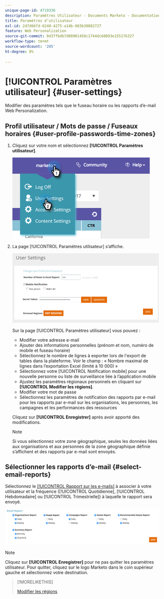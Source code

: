```yaml
---
unique-page-id: 4719336
description: Paramètres Utilisateur - Documents Marketo - Documentation Du Produit
title: Paramètres d’utilisateur
exl-id: 2d7d66fd-6240-4275-a14b-083b30802727
feature: Web Personalization
source-git-commit: 0d37fbdb7d08901458c1744dc68893e155176327
workflow-type: tm+mt
source-wordcount: '205'
ht-degree: 0%

---
```


# [!UICONTROL Paramètres utilisateur] {#user-settings}

Modifier des paramètres tels que le fuseau horaire ou les rapports d’e-mail Web Personalization.

## Profil utilisateur / Mots de passe / Fuseaux horaires {#user-profile-passwords-time-zones}

1. Cliquez sur votre nom et sélectionnez **[!UICONTROL Paramètres utilisateur]**.

   ![](assets/one.png)

1. La page [!UICONTROL Paramètres utilisateur] s’affiche.

   ![](assets/two.png)

   Sur la page [!UICONTROL Paramètres utilisateur] vous pouvez :

   * Modifier votre adresse e-mail
   * Ajouter des informations personnelles (prénom et nom, numéro de mobile et fuseau horaire)
   * Sélectionnez le nombre de lignes à exporter lors de l&#39;export de tables dans la plateforme. Voir le champ : « Nombre maximal de lignes dans l’exportation Excel (limité à 10 000) »
   * Sélectionnez votre [!UICONTROL Notification mobile] pour une nouvelle personne ou liste de surveillance liée à l’application mobile
   * Ajustez les paramètres régionaux personnels en cliquant sur **[!UICONTROL Modifier les régions]**.
   * Modifier votre mot de passe
   * Sélectionnez les paramètres de notification des rapports par e-mail pour les rapports par e-mail sur les organisations, les personnes, les campagnes et les performances des ressources

   Cliquez sur **[!UICONTROL Enregistrer]** après avoir apporté des modifications.

   >[!NOTE]
   >
   >Si vous sélectionnez votre zone géographique, seules les données liées aux organisations et aux personnes de la zone géographique définie s’affichent et des rapports par e-mail sont envoyés.

## Sélectionner les rapports d’e-mail {#select-email-reports}

Sélectionnez le [[!UICONTROL Rapport sur les e-mails]](/help/marketo/product-docs/web-personalization/reporting-for-web-personalization/email-reports.md) à associer à votre utilisateur et la fréquence ([!UICONTROL Quotidienne], [!UICONTROL Hebdomadaire] ou [!UICONTROL Trimestrielle]) à laquelle le rapport sera envoyé.

![](assets/three.png)

>[!NOTE]
>
>Cliquez sur **[!UICONTROL Enregistrer]** pour ne pas quitter les paramètres utilisateur. Pour quitter, cliquez sur le logo Marketo dans le coin supérieur gauche et sélectionnez votre destination.

>[!MORELIKETHIS]
>
>[Modifier les régions](/help/marketo/product-docs/web-personalization/getting-started/edit-regions.md)
